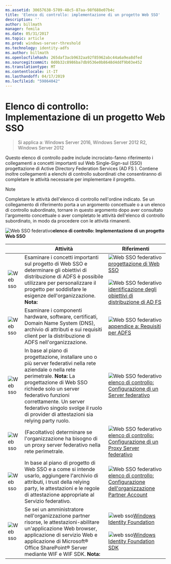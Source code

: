 ```yaml
---
ms.assetid: 30657638-5709-48c5-87aa-98f688e07b4c
title: 'Elenco di controllo: implementazione di un progetto Web SSO'
description: ''
author: billmath
manager: femila
ms.date: 05/31/2017
ms.topic: article
ms.prod: windows-server-threshold
ms.technology: identity-adfs
ms.author: billmath
ms.openlocfilehash: 265daf3acb9632aa92f85962abc44a6a9ea8dfed
ms.sourcegitcommit: 0d0b32c8986ba7db9536e0b8648d4ddf9b03e452
ms.translationtype: MT
ms.contentlocale: it-IT
ms.lasthandoff: 04/17/2019
ms.locfileid: "59864042"
---
```

# <a name="checklist-implementing-a-web-sso-design"></a>Elenco di controllo: Implementazione di un progetto Web SSO

>Si applica a: Windows Server 2016, Windows Server 2012 R2, Windows Server 2012

Questo elenco di controllo padre include incrociato\-fanno riferimento i collegamenti a concetti importanti sul Web Single\-Sign\-sul \(SSO\) progettazione di Active Directory Federation Services \(AD FS \). Contiene inoltre collegamenti a elenchi di controllo subordinati che consentiranno di completare le attività necessarie per implementare il progetto.  
  
> [!NOTE]  
> Completare le attività dell'elenco di controllo nell'ordine indicato. Se un collegamento di riferimento porta a un argomento concettuale o a un elenco di controllo subordinato, tornare in questo argomento dopo aver consultato l'argomento concettuale o aver completato le attività dell'elenco di controllo subordinato, in modo da procedere con le attività rimanenti.  
  
![Web SSO federativo](media/2b05dce3-938f-4168-9b8f-1f4398cbdb9b.gif)**elenco di controllo: Implementazione di un progetto Web SSO**  
  
||Attività|Riferimenti|  
|-|--------|-------------|  
|![Web sso](media/icon_checkboxo.gif)|Esaminare i concetti importanti sul progetto di Web SSO e determinare gli obiettivi di distribuzione di ADFS è possibile utilizzare per personalizzare il progetto per soddisfare le esigenze dell'organizzazione. **Nota:**|![Web SSO federativo](media/faa393df-4856-4431-9eda-4f4e5be72a90.gif)[progettazione di Web SSO](https://technet.microsoft.com/library/dd807033.aspx)<br /><br />![Web SSO federativo](media/faa393df-4856-4431-9eda-4f4e5be72a90.gif)[identificazione degli obiettivi di distribuzione di AD FS](https://technet.microsoft.com/library/dd807053.aspx)|  
|![Web sso](media/icon_checkboxo.gif)|Esaminare i componenti hardware, software, certificati, Domain Name System \(DNS\), archivio di attributi e sui requisiti client per la distribuzione di ADFS nell'organizzazione.|![Web SSO federativo](media/faa393df-4856-4431-9eda-4f4e5be72a90.gif)[appendice a: Requisiti per ADFS](https://technet.microsoft.com/library/ff678034.aspx)|  
|![Web sso](media/icon_checkboxo.gif)|In base al piano di progettazione, installare uno o più server federativi nella rete aziendale o nella rete perimetrale. **Nota:** La progettazione di Web SSO richiede solo un server federativo funzioni correttamente. Un server federativo singolo svolge il ruolo di provider di attestazioni sia relying party ruolo.|![Web SSO federativo](media/bc6cea1a-1c6c-4124-8c8f-1df5adfe8c88.gif)[elenco di controllo: Configurazione di un Server federativo](Checklist--Setting-Up-a-Federation-Server.md)|  
|![Web sso](media/icon_checkboxo.gif)|\(Facoltativo\) determinare se l'organizzazione ha bisogno di un proxy server federativo nella rete perimetrale.|![Web SSO federativo](media/bc6cea1a-1c6c-4124-8c8f-1df5adfe8c88.gif)[elenco di controllo: Configurazione di un Proxy Server federativo](Checklist--Setting-Up-a-Federation-Server-Proxy.md)|  
|![Web sso](media/icon_checkboxo.gif)|In base al piano di progetto di Web SSO e a come si intende usarlo, aggiungere l'archivio di attributi, i trust della relying party, le attestazioni e le regole di attestazione appropriate al Servizio federativo.|![Web SSO federativo](media/bc6cea1a-1c6c-4124-8c8f-1df5adfe8c88.gif)[elenco di controllo: Configurazione dell'organizzazione Partner Account](Checklist--Configuring-the-Account-Partner-Organization.md)|  
|![Web sso](media/icon_checkboxo.gif)|Se sei un amministratore nell'organizzazione partner risorse, le attestazioni\-abilitare un'applicazione Web browser, applicazione di servizio Web e applicazione di Microsoft® Office SharePoint® Server mediante WIF e WIF SDK. **Nota:**|![web sso](media/faa393df-4856-4431-9eda-4f4e5be72a90.gif)[Windows Identity Foundation](https://go.microsoft.com/fwlink/?LinkId=122266)<br /><br />![web sso](media/faa393df-4856-4431-9eda-4f4e5be72a90.gif)[Windows Identity Foundation SDK](https://go.microsoft.com/fwlink/?LinkId=122266)| 
